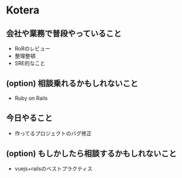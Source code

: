 # Kotera

## 会社や業務で普段やっていること

- RoRのレビュー
- 整理整頓
- SRE的なこと

## (option) 相談乗れるかもしれないこと

- Ruby on Rails

## 今日やること

- 作ってるプロジェクトのバグ修正

## (option) もしかしたら相談するかもしれないこと
 
- vuejs+railsのベストプラクティス
